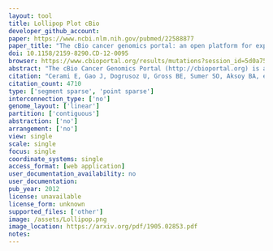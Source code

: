 ```yaml
---
layout: tool 
title: Lollipop Plot cBio
developer_github_account: 
paper: https://www.ncbi.nlm.nih.gov/pubmed/22588877
paper_title: "The cBio cancer genomics portal: an open platform for exploring multidimensional cancer genomics data."
doi: 10.1158/2159-8290.CD-12-0095
browser: https://www.cbioportal.org/results/mutations?session_id=5d0a75b0e4b0ab41378767ca
abstract: "The cBio Cancer Genomics Portal (http://cbioportal.org) is an open-access resource for interactive exploration of multidimensional cancer genomics data sets, currently providing access to data from more than 5,000 tumor samples from 20 cancer studies. The cBio Cancer Genomics Portal significantly lowers the barriers between complex genomic data and cancer researchers who want rapid, intuitive, and high-quality access to molecular profiles and clinical attributes from large-scale cancer genomics projects and empowers researchers to translate these rich data sets into biologic insights and clinical applications."
citation: "Cerami E, Gao J, Dogrusoz U, Gross BE, Sumer SO, Aksoy BA, et al. The cBio cancer genomics portal: an open platform for exploring multidimensional cancer genomics data. Cancer Discov. AACR; 2012;2: 401–404."
citation_count: 4710
type: ['segment sparse', 'point sparse']
interconnection_type: ['no']
genome_layout: ['linear']
partition: ['contiguous']
abstraction: ['no']
arrangement: ['no']
view: single
scale: single 
focus: single
coordinate_systems: single
access_format: [web application]
user_documentation_availability: no
user_documentation: 
pub_year: 2012
license: unavailable
license_form: unknown
supported_files: ['other']
image: /assets/Lollipop.png
image_location: https://arxiv.org/pdf/1905.02853.pdf
notes: 
---
```

